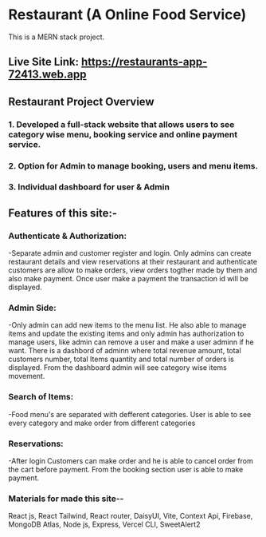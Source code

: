 
# Restaurant (A Online Food Service)
This is a MERN stack project.
## Live Site Link: https://restaurants-app-72413.web.app

## Restaurant Project Overview
### 1. Developed a full-stack website that allows users to see category wise menu, booking service and online payment service.
### 2. Option for Admin to manage booking, users and menu items.
### 3. Individual dashboard for user & Admin

## Features of this site:-
### Authenticate & Authorization: 
-Separate admin and customer register and login. Only admins can create restaurant details and view reservations at their restaurant and authenticate customers are allow to make orders, view orders togther made by them and also make payment. Once user make a payment the transaction id will be displayed.

### Admin Side: 
-Only admin can add new items to the menu list. He also able to manage items and update the existing items and only admin has authorization to manage users, like admin can remove a user and make a user adminn if he want. There is a dashbord of adminn where total revenue amount, total customers number, total Items quantity and total number of orders is displayed. From the dashboard admin will see category wise items movement.

### Search of Items: 
-Food menu's are separated with defferent categories. User is able to see every category and make order from different categories

### Reservations: 
-After login Customers can make order and he is able to cancel order from the cart before payment. From the booking section user is able to make payment.


### Materials for made this site--
React js,
React Tailwind,
React router,
DaisyUI,
Vite,
Context Api,
Firebase,
MongoDB Atlas,
Node js,
Express,
Vercel CLI,
SweetAlert2

